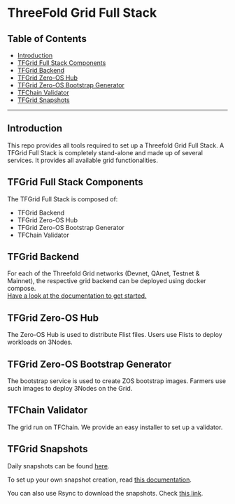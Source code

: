 <h1>ThreeFold Grid Full Stack</h1> 

<h2>Table of Contents</h2>

- [Introduction](#introduction)
- [TFGrid Full Stack Components](#tfgrid-full-stack-components)
- [TFGrid Backend](#tfgrid-backend)
- [TFGrid Zero-OS Hub](#tfgrid-zero-os-hub)
- [TFGrid Zero-OS Bootstrap Generator](#tfgrid-zero-os-bootstrap-generator)
- [TFChain Validator](#tfchain-validator)
- [TFGrid Snapshots](#tfgrid-snapshots)

---

## Introduction

This repo provides all tools required to set up a Threefold Grid Full Stack. A TFGrid Full Stack is completely stand-alone and made up of several services. It provides all available grid functionalities.  

## TFGrid Full Stack Components

The TFGrid Full Stack is composed of:

- TFGrid Backend
- TFGrid Zero-OS Hub
- TFGrid Zero-OS Bootstrap Generator
- TFChain Validator

## TFGrid Backend

For each of the Threefold Grid networks (Devnet, QAnet, Testnet & Mainnet), the respective grid backend can be deployed using docker compose.  
[Have a look at the documentation to get started.](https://github.com/threefoldtech/grid_deployment/tree/development/docker-compose)

## TFGrid Zero-OS Hub

The Zero-OS Hub is used to distribute Flist files. Users use Flists to deploy workloads on 3Nodes.

## TFGrid Zero-OS Bootstrap Generator

The bootstrap service is used to create ZOS bootstrap images. Farmers use such images to deploy 3Nodes on the Grid.

## TFChain Validator

The grid run on TFChain. We provide an easy installer to set up a validator.

## TFGrid Snapshots

Daily snapshots can be found [here](https://bknd.snapshot.grid.tf/).

To set up your own snapshot creation, read [this documentation](https://github.com/threefoldtech/grid_deployment/tree/development/grid-snapshots).

You can also use Rsync to download the snapshots. Check [this link](https://github.com/threefoldtech/grid_deployment/tree/development/grid-snapshots#public-rsync-provided-by-threefold).
